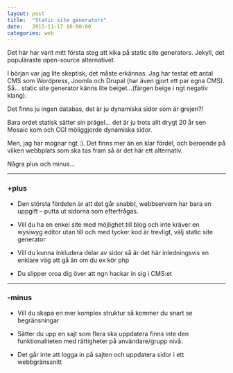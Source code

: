 ```yaml
---
layout: post
title:  "Static site generators"
date:   2015-11-17 10:00:00
categories: web
---
```


Det här har varit mitt första steg att kika på static site generators. Jekyll, det populäraste open-source alternativet.

I början var jag lite skeptisk, det måste erkännas. Jag har testat ett antal CMS som Wordpress, Joomla och Drupal (har även gjort ett par egna CMS).
Så… static site generator känns lite beiget…(färgen beige i ngt negativ klang).

Det finns ju ingen databas, det är ju dynamiska sidor som är grejen?!

Bara ordet statisk sätter sin prägel... det är ju trots allt drygt 20 år sen Mosaic kom och CGI möliggjorde dynamiska sidor.

Men, jag har mognar ngt :). Det finns mer än en klar fördel, och beroende på vilken webbplats som ska tas fram så är det här ett alternativ.

Några plus och minus...

***

### +plus

* Den största fördelen är att det går snabbt, webbservern har bara en uppgift – putta ut sidorna som efterfrågas.

* Vill du ha en enkel site med möjlighet till blog och inte kräver en wysiwyg editor utan till och med tycker kod är trevligt, välj static site generator

* Vill du kunna inkludera delar av sidor så är det här inledningsvis en enklare väg att gå än om du ex kör php

* Du slipper oroa dig över att ngn hackar in sig i CMS:et

***

### -minus

* Vill du skapa en mer komplex struktur så kommer du snart se begränsningar

* Sätter du upp en sajt som flera ska uppdatera finns inte den funktionaliteten med rättigheter på användare/grupp nivå.

* Det går inte att logga in på sajten och uppdatera sidor i ett webbgränssnitt

